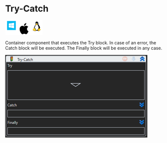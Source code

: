 # Try-Catch

![](<../../../.gitbook/assets/image (71).png>)

Container component that executes the Try block. In case of an error, the Catch block will be executed. The Finally block will be executed in any case.

![](<../../../.gitbook/assets/1 (127).png>)
